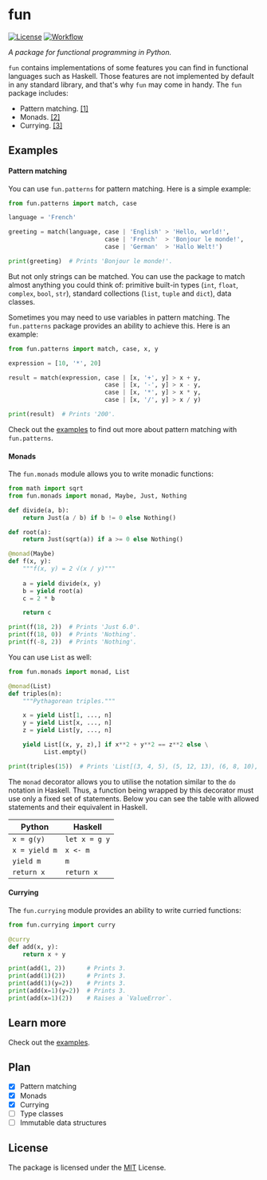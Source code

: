 # fun

[![License](https://img.shields.io/github/license/konstantin-ogulchansky/fun)](https://github.com/konstantin-ogulchansky/fun/blob/master/LICENSE)
[![Workflow](https://github.com/konstantin-ogulchansky/fun/workflows/build/badge.svg)](https://github.com/konstantin-ogulchansky/fun/actions?query=workflow%3A%22build%22)

_A package for functional programming in Python._

`fun` contains implementations of some features you can find in functional languages such as Haskell.
Those features are not implemented by default in any standard library, and that's why `fun` may come in handy.
The `fun` package includes:

  * Pattern matching. [[1]](https://github.com/konstantin-ogulchansky/fun#pattern-matching)
  * Monads. [[2]](https://github.com/konstantin-ogulchansky/fun#monads)
  * Currying. [[3]](https://github.com/konstantin-ogulchansky/fun#currying)

## Examples

#### Pattern matching
You can use `fun.patterns` for pattern matching.
Here is a simple example:

``` python
from fun.patterns import match, case

language = 'French'

greeting = match(language, case | 'English' > 'Hello, world!',
                           case | 'French'  > 'Bonjour le monde!',
                           case | 'German'  > 'Hallo Welt!')

print(greeting)  # Prints 'Bonjour le monde!'.
```

But not only strings can be matched.
You can use the package to match almost anything you could think of: 
primitive built-in types (`int`, `float`, `complex`, `bool`, `str`), 
standard collections (`list`, `tuple` and `dict`), data classes.

Sometimes you may need to use variables in pattern matching.
The `fun.patterns` package provides an ability to achieve this.
Here is an example:

``` python
from fun.patterns import match, case, x, y

expression = [10, '*', 20]

result = match(expression, case | [x, '+', y] > x + y,
                           case | [x, '-', y] > x - y,
                           case | [x, '*', y] > x * y,
                           case | [x, '/', y] > x / y)

print(result)  # Prints '200'.
```

Check out the [examples](https://github.com/konstantin-ogulchansky/fun/tree/master/examples/patterns.py) to find out 
more about pattern matching with `fun.patterns`.

#### Monads
The `fun.monads` module allows you to write monadic functions:

``` python
from math import sqrt
from fun.monads import monad, Maybe, Just, Nothing

def divide(a, b):
    return Just(a / b) if b != 0 else Nothing()

def root(a):
    return Just(sqrt(a)) if a >= 0 else Nothing()

@monad(Maybe)
def f(x, y):
    """f(x, y) = 2 √(x / y)"""
    
    a = yield divide(x, y)
    b = yield root(a)
    c = 2 * b

    return c

print(f(18, 2))  # Prints 'Just 6.0'.
print(f(18, 0))  # Prints 'Nothing'.
print(f(-8, 2))  # Prints 'Nothing'.
```

You can use `List` as well:
``` python
from fun.monads import monad, List

@monad(List)
def triples(n):
    """Pythagorean triples."""

    x = yield List[1, ..., n]
    y = yield List[x, ..., n]
    z = yield List[y, ..., n]

    yield List[(x, y, z),] if x**2 + y**2 == z**2 else \
          List.empty()

print(triples(15))  # Prints 'List[(3, 4, 5), (5, 12, 13), (6, 8, 10), (9, 12, 15)]'.
```

The `monad` decorator allows you to utilise the notation similar to the `do` notation in Haskell.
Thus, a function being wrapped by this decorator must use only a fixed set of statements.
Below you can see the table with allowed statements and their equivalent in Haskell.

| Python        | Haskell       |
| ------------- | ------------- |
| `x = g(y)`    | `let x = g y` |
| `x = yield m` | `x <- m`      |
| `yield m`     | `m`           |
| `return x`    | `return x`    |

#### Currying
The `fun.currying` module provides an ability to write curried functions:
```python
from fun.currying import curry

@curry
def add(x, y):
    return x + y

print(add(1, 2))      # Prints 3.
print(add(1)(2))      # Prints 3.
print(add(1)(y=2))    # Prints 3.
print(add(x=1)(y=2))  # Prints 3.
print(add(x=1)(2))    # Raises a `ValueError`.
```

## Learn more
Check out the [examples](https://github.com/konstantin-ogulchansky/fun/tree/master/examples).

## Plan
- [x] Pattern matching
- [x] Monads
- [x] Currying
- [ ] Type classes
- [ ] Immutable data structures

## License
The package is licensed under the [MIT](https://github.com/konstantin-ogulchansky/fun/blob/master/LICENSE) License.
